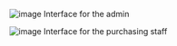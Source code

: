 ![image](https://github.com/GueyLing/security_warehouse_management_system/assets/70939387/36da115e-2136-476e-ab24-9189427e549c)
Interface for the admin

![image](https://github.com/GueyLing/security_warehouse_management_system/assets/70939387/c7c8732d-c148-4883-8466-b120b5b32c63)
Interface for the purchasing staff
